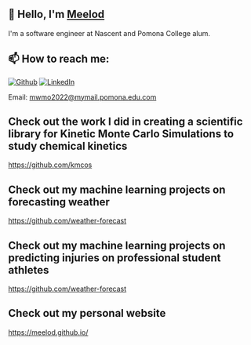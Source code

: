 ## 👋 Hello, I'm [Meelod](https://www.linkedin.com/in/meelod/)

I'm a software engineer at Nascent and Pomona College alum.

## 📫 How to reach me: 
[![Github](https://img.shields.io/badge/-Github-181717?style=for-the-badge&logo=Github&logoColor=white)](https://github.com/meelod)
[![LinkedIn](https://img.shields.io/badge/-LinkedIn-0077B5?style=for-the-badge&logo=LinkedIn&logoColor=white)](https://www.linkedin.com/in/meelod/)

Email: mwmo2022@mymail.pomona.edu.com

## Check out the work I did in creating a scientific library for Kinetic Monte Carlo Simulations to study chemical kinetics
https://github.com/kmcos

## Check out my machine learning projects on forecasting weather
https://github.com/weather-forecast

## Check out my machine learning projects on predicting injuries on professional student athletes
https://github.com/weather-forecast

## Check out my personal website
https://meelod.github.io/
